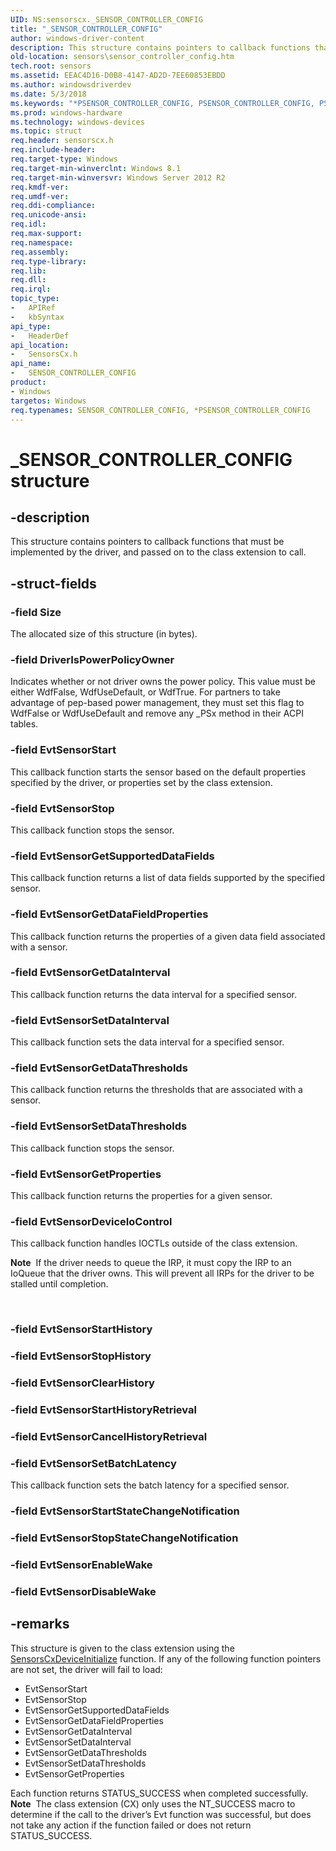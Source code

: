 ```yaml
---
UID: NS:sensorscx._SENSOR_CONTROLLER_CONFIG
title: "_SENSOR_CONTROLLER_CONFIG"
author: windows-driver-content
description: This structure contains pointers to callback functions that must be implemented by the driver, and passed on to the class extension to call.
old-location: sensors\sensor_controller_config.htm
tech.root: sensors
ms.assetid: EEAC4D16-D0B8-4147-AD2D-7EE60853EBDD
ms.author: windowsdriverdev
ms.date: 5/3/2018
ms.keywords: "*PSENSOR_CONTROLLER_CONFIG, PSENSOR_CONTROLLER_CONFIG, PSENSOR_CONTROLLER_CONFIG structure pointer [Sensor Devices], SENSOR_CONTROLLER_CONFIG, SENSOR_CONTROLLER_CONFIG structure [Sensor Devices], _SENSOR_CONTROLLER_CONFIG, sensors.sensor_controller_config, sensorscx/PSENSOR_CONTROLLER_CONFIG, sensorscx/SENSOR_CONTROLLER_CONFIG"
ms.prod: windows-hardware
ms.technology: windows-devices
ms.topic: struct
req.header: sensorscx.h
req.include-header: 
req.target-type: Windows
req.target-min-winverclnt: Windows 8.1
req.target-min-winversvr: Windows Server 2012 R2
req.kmdf-ver: 
req.umdf-ver: 
req.ddi-compliance: 
req.unicode-ansi: 
req.idl: 
req.max-support: 
req.namespace: 
req.assembly: 
req.type-library: 
req.lib: 
req.dll: 
req.irql: 
topic_type:
-	APIRef
-	kbSyntax
api_type:
-	HeaderDef
api_location:
-	SensorsCx.h
api_name:
-	SENSOR_CONTROLLER_CONFIG
product:
- Windows
targetos: Windows
req.typenames: SENSOR_CONTROLLER_CONFIG, *PSENSOR_CONTROLLER_CONFIG
---
```


# _SENSOR_CONTROLLER_CONFIG structure


## -description


This structure contains pointers to callback functions that must be implemented by the driver, and passed on to the class extension to call.


## -struct-fields




### -field Size

The allocated size of this structure (in bytes).


### -field DriverIsPowerPolicyOwner

Indicates whether or not driver owns the power policy. This value must be either WdfFalse, WdfUseDefault, or WdfTrue. For partners to take advantage of pep-based power management, they must set this flag to WdfFalse or WdfUseDefault and remove any _PSx method in their ACPI tables.


### -field EvtSensorStart

This callback function starts the sensor based on the default properties specified by the driver, or properties set by the class extension.


### -field EvtSensorStop

This callback function stops the sensor.


### -field EvtSensorGetSupportedDataFields

This callback function returns a list of data fields supported by the specified sensor.


### -field EvtSensorGetDataFieldProperties

This callback function returns the properties of a given data field associated with a sensor.


### -field EvtSensorGetDataInterval

This callback function returns the data interval for a specified sensor.


### -field EvtSensorSetDataInterval

This callback function sets the data interval for a specified sensor.


### -field EvtSensorGetDataThresholds

This callback function returns the thresholds that are associated with a sensor.


### -field EvtSensorSetDataThresholds

This callback function stops the sensor.


### -field EvtSensorGetProperties

This callback function returns the properties for a given sensor.


### -field EvtSensorDeviceIoControl

This callback function handles IOCTLs outside of the class extension.<div class="alert"><b>Note</b>  If the driver needs to queue the IRP, it must copy the IRP to an IoQueue that the driver owns. This will prevent all IRPs for the driver to be stalled until completion.</div>
<div> </div>



### -field EvtSensorStartHistory

 


### -field EvtSensorStopHistory

 


### -field EvtSensorClearHistory

 


### -field EvtSensorStartHistoryRetrieval

 


### -field EvtSensorCancelHistoryRetrieval

 


### -field EvtSensorSetBatchLatency

This callback function sets the batch latency for a specified sensor.


### -field EvtSensorStartStateChangeNotification

 


### -field EvtSensorStopStateChangeNotification

 


### -field EvtSensorEnableWake

 


### -field EvtSensorDisableWake

 




## -remarks



This structure is given to the class extension using the <a href="https://msdn.microsoft.com/library/windows/hardware/dn957086">SensorsCxDeviceInitialize</a> function. If any of the following function pointers are not set, the driver will fail to load:

<ul>
<li>EvtSensorStart</li>
<li>EvtSensorStop</li>
<li>EvtSensorGetSupportedDataFields</li>
<li>EvtSensorGetDataFieldProperties</li>
<li>EvtSensorGetDataInterval</li>
<li>EvtSensorSetDataInterval</li>
<li>EvtSensorGetDataThresholds</li>
<li>EvtSensorSetDataThresholds</li>
<li>EvtSensorGetProperties</li>
</ul>
Each function returns STATUS_SUCCESS when completed successfully.

<div class="alert"><b>Note</b>  The class extension (CX) only uses the NT_SUCCESS macro to determine if the call to the driver’s Evt function was successful, but does not take any action if the function failed or does not return STATUS_SUCCESS.

</div>
<div> </div>





